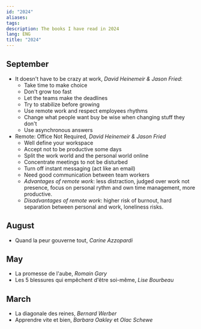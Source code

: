 ```yaml
---
id: "2024"
aliases: 
tags: 
description: The books I have read in 2024
lang: ENG
title: "2024"
---
```

## September

- It doesn't have to be crazy at work, _David Heinemeir & Jason Fried_:
	- Take time to make choice
	- Don't grow too fast
	- Let the teams make the deadlines
	- Try to stabilize before growing
	- Use remote work and respect employees rhythms
	-  Change what people want buy be wise when changing stuff they don't
	- Use asynchronous answers
- Remote: Office Not Required, _David Heinemeir & Jason Fried_
	- Well define your workspace
	- Accept not to be productive some days
	- Split the work world and the personal world online
	- Concentrate meetings to not be disturbed
	- Turn off instant messaging (act like an email)
	- Need good communication between team workers
	- _Advantages of remote work_: less distraction, judged over work not presence, focus on personal rythm and own time management, more productive.
	- _Disadvantages of remote work_: higher risk of burnout, hard separation between personal and work, loneliness risks.
## August

- Quand la peur gouverne tout, _Carine Azzopardi_
## May

- La promesse de l'aube, _Romain Gary_
- Les 5 blessures qui empêchent d'être soi-même, _Lise Bourbeau_
## March

- La diagonale des reines, _Bernard Werber_
- Apprendre vite et bien, _Barbara Oakley_ et _Olac Schewe_

